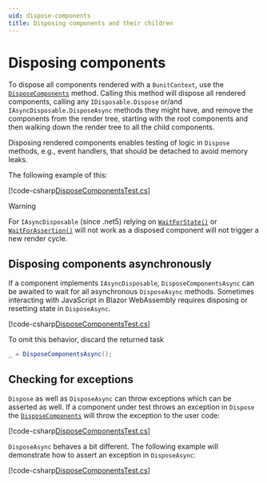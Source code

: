 ```yaml
---
uid: dispose-components
title: Disposing components and their children
---
```


# Disposing components
To dispose all components rendered with a `BunitContext`, use the [`DisposeComponents`](xref:Bunit.BunitContext.DisposeComponentsAsync) method.  Calling this method will dispose all rendered components, calling any `IDisposable.Dispose` or/and `IAsyncDisposable.DisposeAsync` methods they might have, and remove the components from the render tree, starting with the root components and then walking down the render tree to all the child components.

Disposing rendered components enables testing of logic in `Dispose` methods, e.g., event handlers, that should be detached to avoid memory leaks.

The following example of this:

[!code-csharp[DisposeComponentsTest.cs](../../../samples/tests/xunit/DisposeComponentsTest.cs#L13-L22)]

> [!WARNING]
> For `IAsyncDisposable` (since .net5) relying on [`WaitForState()`](xref:Bunit.RenderedComponentWaitForHelperExtensions.WaitForState``1(Bunit.IRenderedComponent{``0},System.Func{System.Boolean},System.Nullable{System.TimeSpan})) or [`WaitForAssertion()`](xref:Bunit.RenderedComponentWaitForHelperExtensions.WaitForAssertion``1(Bunit.IRenderedComponent{``0},System.Action,System.Nullable{System.TimeSpan})) will not work as a disposed component will not trigger a new render cycle.

## Disposing components asynchronously
If a component implements `IAsyncDisposable`, `DisposeComponentsAsync` can be awaited to wait for all asynchronous `DisposeAsync` methods. Sometimes interacting with JavaScript in Blazor WebAssembly requires disposing or resetting state in `DisposeAsync`.

[!code-csharp[DisposeComponentsTest.cs](../../../samples/tests/xunit/DisposeComponentsTest.cs#L48-L53)]

To omit this behavior, discard the returned task

```csharp
_ = DisposeComponentsAsync();
```

## Checking for exceptions
`Dispose` as well as `DisposeAsync` can throw exceptions which can be asserted as well. If a component under test throws an exception in `Dispose` the [`DisposeComponents`](xref:Bunit.BunitContext.DisposeComponentsAsync) will throw the exception to the user code:

[!code-csharp[DisposeComponentsTest.cs](../../../samples/tests/xunit/DisposeComponentsTest.cs#L28-L32)]

`DisposeAsync` behaves a bit different. The following example will demonstrate how to assert an exception in `DisposeAsync`:

[!code-csharp[DisposeComponentsTest.cs](../../../samples/tests/xunit/DisposeComponentsTest.cs#L38-L42)]